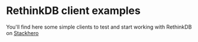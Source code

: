 # RethinkDB client examples

You'll find here some simple clients to test and start working with RethinkDB on [Stackhero](https://stackhero.io)